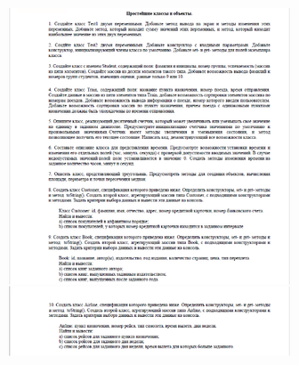 ![](https://github.com/andreiartsiomenka/introduction-to-java/blob/main/src/by/basic/unit4_Programming_with_classes/simple_classes/simple_classes_1.png)
![](https://github.com/andreiartsiomenka/introduction-to-java/blob/main/src/by/basic/unit4_Programming_with_classes/simple_classes/simple_classes_2.png)
